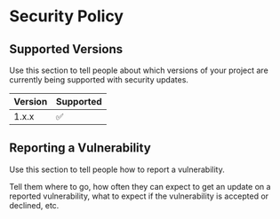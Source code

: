 # Security Policy

## Supported Versions

Use this section to tell people about which versions of your project are
currently being supported with security updates.

| Version | Supported          |
|---------| ------------------ |
| 1.x.x   | :white_check_mark: |

## Reporting a Vulnerability

Use this section to tell people how to report a vulnerability.

Tell them where to go, how often they can expect to get an update on a
reported vulnerability, what to expect if the vulnerability is accepted or
declined, etc.
